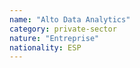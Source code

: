 ```yaml
---
name: "Alto Data Analytics"
category: private-sector
nature: "Entreprise"
nationality: ESP
---
```

    